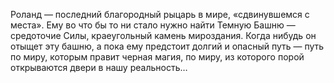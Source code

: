 <!--2017-01-04 13:37:57-->
Роланд — последний благородный рыцарь в мире, «сдвинувшемся с места». Ему во что бы то ни стало нужно найти Темную Башню — средоточие Силы, краеугольный камень мироздания. Когда нибудь он отыщет эту башню, а пока ему предстоит долгий и опасный путь — путь по миру, которым правит черная магия, по миру, из которого порой открываются двери в нашу реальность…